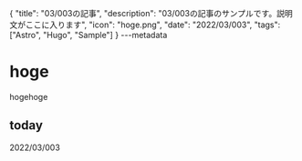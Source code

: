 {
  "title": "03/003の記事",
  "description": "03/003の記事のサンプルです。説明文がここに入ります",
  "icon": "hoge.png",
  "date": "2022/03/003",
  "tags": ["Astro", "Hugo", "Sample"]
}
---metadata

# hoge
hogehoge

## today
2022/03/003